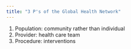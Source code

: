 ```yaml
---
title: "3 P's of the Global Health Network"
---
```

1) Population: community rather than individual
2) Provider: health care team
3) Procedure: interventions

